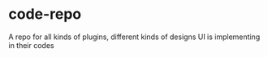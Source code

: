 # code-repo
A repo for all kinds of plugins, different kinds of designs UI is implementing in their codes
